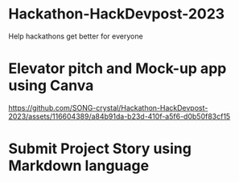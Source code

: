 # Hackathon-HackDevpost-2023
Help hackathons get better for everyone

# Elevator pitch and Mock-up app using Canva

https://github.com/SONG-crystal/Hackathon-HackDevpost-2023/assets/116604389/a84b91da-b23d-410f-a5f6-d0b50f83cf15



# Submit Project Story using Markdown language
